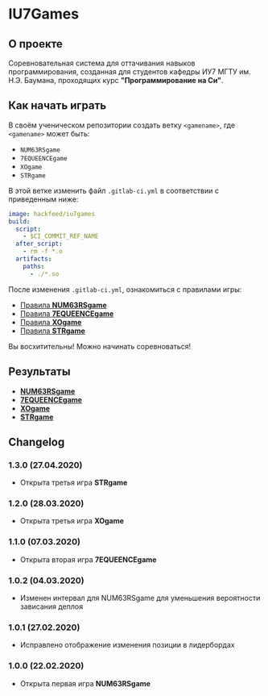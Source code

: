 # IU7Games

## О проекте
Соревновательная система для оттачивания навыков программирования, созданная для студентов кафедры ИУ7 МГТУ им. Н.Э. Баумана, проходящих курс **"Программирование на Си"**.

## Как начать играть 

В своём ученическом репозитории создать ветку `<gamename>`, 
где `<gamename>` может быть:
* `NUM63RSgame`
* `7EQUEENCEgame`
* `XOgame`
* `STRgame`
<!-- * `TEEN48game` -->

В этой ветке изменить файл `.gitlab-ci.yml` в соответствии с приведенным ниже:
```yaml
image: hackfeed/iu7games
build:
  script:
    - $CI_COMMIT_REF_NAME
  after_script:
    - rm -f *.o
  artifacts:
    paths:
      - ./*.so
```

После изменения `.gitlab-ci.yml`, ознакомиться с правилами игры:

* [Правила **NUM63RSgame**](https://git.iu7.bmstu.ru/IU7-Projects/iu7games/wikis/NUM63RSgame-Greeting#показания-к-выполнению-задания)
* [Правила **7EQUEENCEgame**](https://git.iu7.bmstu.ru/IU7-Projects/iu7games/wikis/7EQUEENCEgame-Greeting#показания-к-выполнению-задания)
* [Правила **XOgame**](https://git.iu7.bmstu.ru/IU7-Projects/iu7games/wikis/XOgame-Greeting#показания-к-выполнению-задания)
* [Правила **STRgame**](https://git.iu7.bmstu.ru/IU7-Projects/iu7games/wikis/STRgame-Greeting#показания-к-выполнению-задания)
<!-- * [Правила **TEEN48game**](https://git.iu7.bmstu.ru/IU7-Projects/iu7games/wikis/TEEN48game-Greeting#показания-к-выполнению-задания) -->

Вы восхитительны! Можно начинать соревноваться!

## Результаты

* [**NUM63RSgame**](https://git.iu7.bmstu.ru/IU7-Projects/iu7games/-/wikis/NUM63RSgame-Leaderboard)
* [**7EQUEENCEgame**](https://git.iu7.bmstu.ru/IU7-Projects/iu7games/-/wikis/7EQUEENCEgame-Leaderboard)
* [**XOgame**](https://git.iu7.bmstu.ru/IU7-Projects/iu7games/-/wikis/XOgame-Leaderboard)
* [**STRgame**](STRgame-Leaderboard)
<!-- * [**TEEN48game**](TEEN48game-Leaderboard) -->

## Changelog

### 1.3.0 (27.04.2020)
* Открыта третья игра **STRgame**

### 1.2.0 (28.03.2020)
* Открыта третья игра **XOgame**

### 1.1.0 (07.03.2020)
* Открыта вторая игра **7EQUEENCEgame**

### 1.0.2 (04.03.2020)
* Изменен интервал для NUM63RSgame для уменьшения вероятности зависания деплоя

### 1.0.1 (27.02.2020)
* Исправлено отображение изменения позиции в лидербордах

### 1.0.0 (22.02.2020)
* Открыта первая игра **NUM63RSgame**
